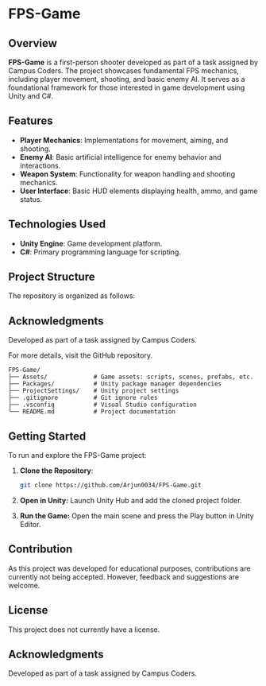 # FPS-Game

## Overview

**FPS-Game** is a first-person shooter developed as part of a task assigned by Campus Coders. The project showcases fundamental FPS mechanics, including player movement, shooting, and basic enemy AI. It serves as a foundational framework for those interested in game development using Unity and C#.

## Features

- **Player Mechanics**: Implementations for movement, aiming, and shooting.
- **Enemy AI**: Basic artificial intelligence for enemy behavior and interactions.
- **Weapon System**: Functionality for weapon handling and shooting mechanics.
- **User Interface**: Basic HUD elements displaying health, ammo, and game status.

## Technologies Used

- **Unity Engine**: Game development platform.
- **C#**: Primary programming language for scripting.

## Project Structure

The repository is organized as follows:

## Acknowledgments
Developed as part of a task assigned by Campus Coders.

For more details, visit the GitHub repository.
```text
FPS-Game/
├── Assets/             # Game assets: scripts, scenes, prefabs, etc.
├── Packages/           # Unity package manager dependencies
├── ProjectSettings/    # Unity project settings
├── .gitignore          # Git ignore rules
├── .vsconfig           # Visual Studio configuration
└── README.md           # Project documentation
```

## Getting Started

To run and explore the FPS-Game project:

1. **Clone the Repository**:
   ```bash
   git clone https://github.com/Arjun0034/FPS-Game.git
2. **Open in Unity:**
Launch Unity Hub and add the cloned project folder.

3. **Run the Game:**
Open the main scene and press the Play button in Unity Editor.

## Contribution
As this project was developed for educational purposes, contributions are currently not being accepted. However, feedback and suggestions are welcome.

## License
This project does not currently have a license.

## Acknowledgments
Developed as part of a task assigned by Campus Coders.
